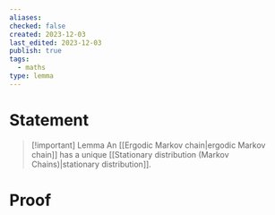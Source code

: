 ```yaml
---
aliases: 
checked: false
created: 2023-12-03
last_edited: 2023-12-03
publish: true
tags:
  - maths
type: lemma
---
```

# Statement

> [!important] Lemma
> An [[Ergodic Markov chain|ergodic Markov chain]] has a unique [[Stationary distribution (Markov Chains)|stationary distribution]].

# Proof
